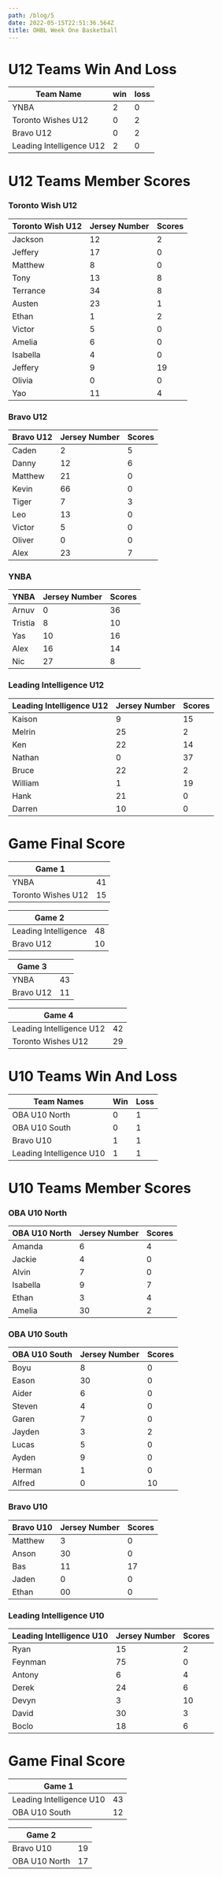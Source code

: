 ```yaml
---
path: /blog/5
date: 2022-05-15T22:51:36.564Z
title: OHBL Week One Basketball
---
```

# U12 Teams Win And Loss

| Team Name                | win | loss |
| ------------------------ | --- | ---- |
| YNBA                     | 2   | 0    |
| Toronto Wishes U12       | 0   | 2    |
| Bravo U12                | 0   | 2    |
| Leading Intelligence U12 | 2   | 0    |

# U12 Teams Member Scores

### Toronto Wish U12

| Toronto Wish U12 | Jersey Number | Scores |
| ---------------- | ------------- | ------ |
| Jackson          | 12            | 2      |
| Jeffery          | 17            | 0      |
| Matthew          | 8             | 0      |
| Tony             | 13            | 8      |
| Terrance         | 34            | 8      |
| Austen           | 23            | 1      |
| Ethan            | 1             | 2      |
| Victor           | 5             | 0      |
| Amelia           | 6             | 0      |
| Isabella         | 4             | 0      |
| Jeffery          | 9             | 19     |
| Olivia           | 0             | 0      |
| Yao              | 11            | 4      |

### Bravo U12

| Bravo U12 | Jersey Number | Scores |
| --------- | ------------- | ------ |
| Caden     | 2             | 5      |
| Danny     | 12            | 6      |
| Matthew   | 21            | 0      |
| Kevin     | 66            | 0      |
| Tiger     | 7             | 3      |
| Leo       | 13            | 0      |
| Victor    | 5             | 0      |
| Oliver    | 0             | 0      |
| Alex      | 23            | 7      |

### YNBA

| YNBA    | Jersey Number | Scores |
| ------- | ------------- | ------ |
| Arnuv   | 0             | 36     |
| Tristia | 8             | 10     |
| Yas     | 10            | 16     |
| Alex    | 16            | 14     |
| Nic     | 27            | 8      |

### Leading Intelligence U12

| Leading Intelligence U12 | Jersey Number | Scores |
| ------------------------ | ------------- | ------ |
| Kaison                   | 9             | 15     |
| Melrin                   | 25            | 2      |
| Ken                      | 22            | 14     |
| Nathan                   | 0             | 37     |
| Bruce                    | 22            | 2      |
| William                  | 1             | 19     |
| Hank                     | 21            | 0      |
| Darren                   | 10            | 0      |

# Game Final Score

| Game 1             |     |
| ------------------ | --- |
| YNBA               | 41  |
| Toronto Wishes U12 | 15  |

| Game 2               |     |
| -------------------- | --- |
| Leading Intelligence | 48  |
| Bravo U12            | 10  |

| Game 3    |     |
| --------- | --- |
| YNBA      | 43  |
| Bravo U12 | 11  |

| Game 4                   |     |
| ------------------------ | --- |
| Leading Intelligence U12 | 42  |
| Toronto Wishes U12       | 29  |

# U10 Teams Win And Loss

| Team Names               | Win | Loss |
| ------------------------ | --- | ---- |
| OBA U10 North            | 0   | 1    |
| OBA U10 South            | 0   | 1    |
| Bravo U10                | 1   | 1    |
| Leading Intelligence U10 | 1   | 1    |

# U10 Teams Member Scores

### OBA U10 North

| OBA U10 North | Jersey Number | Scores |
| ------------- | ------------- | ------ |
| Amanda        | 6             | 4      |
| Jackie        | 4             | 0      |
| Alvin         | 7             | 0      |
| Isabella      | 9             | 7      |
| Ethan         | 3             | 4      |
| Amelia        | 30            | 2      |

### OBA U10 South

| OBA U10 South | Jersey Number | Scores |
| ------------- | ------------- | ------ |
| Boyu          | 8             | 0      |
| Eason         | 30            | 0      |
| Aider         | 6             | 0      |
| Steven        | 4             | 0      |
| Garen         | 7             | 0      |
| Jayden        | 3             | 2      |
| Lucas         | 5             | 0      |
| Ayden         | 9             | 0      |
| Herman        | 1             | 0      |
| Alfred        | 0             | 10     |

### Bravo U10

| Bravo U10 | Jersey Number | Scores |
| --------- | ------------- | ------ |
| Matthew   | 3             | 0      |
| Anson     | 30            | 0      |
| Bas       | 11            | 17     |
| Jaden     | 0             | 0      |
| Ethan     | 00            | 0      |

### Leading Intelligence U10

| Leading Intelligence U10 | Jersey Number | Scores |
| ------------------------ | ------------- | ------ |
| Ryan                     | 15            | 2      |
| Feynman                  | 75            | 0      |
| Antony                   | 6             | 4      |
| Derek                    | 24            | 6      |
| Devyn                    | 3             | 10     |
| David                    | 30            | 3      |
| Boclo                    | 18            | 6      |

# Game Final Score

| Game 1                   |     |
| ------------------------ | --- |
| Leading Intelligence U10 | 43  |
| OBA U10 South            | 12  |

| Game 2        |     |
| ------------- | --- |
| Bravo U10     | 19  |
| OBA U10 North | 17  |
